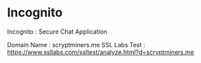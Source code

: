 # Incognito
Incognito : Secure Chat Application

Domain Name : scryptminers.me
SSL Labs Test : https://www.ssllabs.com/ssltest/analyze.html?d=scryptminers.me
